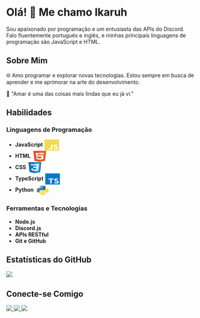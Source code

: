 # Olá! 👋 Me chamo Ikaruh

Sou apaixonado por programação e um entusiasta das APIs do Discord. Falo fluentemente português e inglês, e minhas principais linguagens de programação são JavaScript e HTML.

## Sobre Mim

🌐 Amo programar e explorar novas tecnologias. Estou sempre em busca de aprender e me aprimorar na arte do desenvolvimento.

🍜 "Amar é uma das coisas mais lindas que eu já vi."

## Habilidades

### Linguagens de Programação

- **JavaScript**
  <img align="center" alt="Ikaruh-Js" height="30" width="40" src="https://raw.githubusercontent.com/devicons/devicon/master/icons/javascript/javascript-plain.svg">
- **HTML**
  <img align="center" alt="Ikaruh-HTML" height="30" width="40" src="https://raw.githubusercontent.com/devicons/devicon/master/icons/html5/html5-original.svg">
- **CSS**
  <img align="center" alt="Ikaruh-CSS" height="30" width="40" src="https://raw.githubusercontent.com/devicons/devicon/master/icons/css3/css3-original.svg">
- **TypeScript**
  <img align="center" alt="Ikaruh-Ts" height="30" width="40" src="https://raw.githubusercontent.com/devicons/devicon/master/icons/typescript/typescript-plain.svg">
- **Python**
  <img align="center" alt="Ikaruh-Python" height="30" width="40" src="https://raw.githubusercontent.com/devicons/devicon/master/icons/python/python-original.svg">

### Ferramentas e Tecnologias

- **Node.js**
- **Discord.js**
- **APIs RESTful**
- **Git e GitHub**

## Estatísticas do GitHub

<div>
  <a href="https://github.com/Ikaruhz">
    <img height="170em" src="https://github-readme-stats.vercel.app/api?username=ikaruhz&show_icons=true&theme=dark&include_all_commits=true&count_private=true"/>
  </a>
</div>

## Conecte-se Comigo

<div>
  <a href="[https://www.youtube.com/channel/UC90eBa3_3nvSGpImflarNKA](https://www.youtube.com/@ikaruh7466)" target="_blank">
    <img src="https://img.shields.io/badge/YouTube-FF0000?style=for-the-badge&logo=youtube&logoColor=white" target="_blank">
  </a>
  <a href="https://www.instagram.com/prazericaro/" target="_blank">
    <img src="https://img.shields.io/badge/Instagram-E4405F?style=for-the-badge&logo=instagram&logoColor=white" target="_blank">
  </a>
  <a href="[https://discord.gg/PUrzHPUTjC](https://discord.gg/nWEKmqNgcS)" target="_blank">
    <img src="https://img.shields.io/badge/Discord-7289DA?style=for-the-badge&logo=discord&logoColor=white" target="_blank">
  </a>
